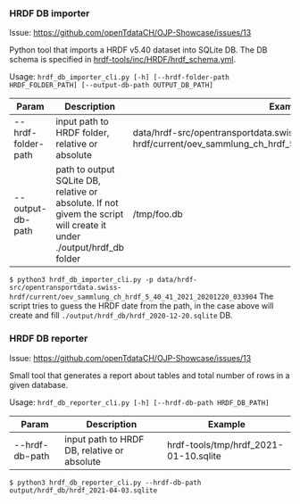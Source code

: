 ### HRDF DB importer

Issue: https://github.com/openTdataCH/OJP-Showcase/issues/13

Python tool that imports a HRDF v5.40 dataset into SQLite DB.
The DB schema is specified in [hrdf-tools/inc/HRDF/hrdf_schema.yml](inc/HRDF/hrdf_schema.yml).

Usage: `hrdf_db_importer_cli.py [-h] [--hrdf-folder-path HRDF_FOLDER_PATH] [--output-db-path OUTPUT_DB_PATH]`

|Param|Description|Example|
|--|--|--|
|--hrdf-folder-path|input path to HRDF folder, relative or absolute|data/hrdf-src/opentransportdata.swiss-hrdf/current/oev_sammlung_ch_hrdf_5_40_41_2021_20201220_033904|
|--output-db-path|path to output SQLite DB, relative or absolute. If not givem the script will create it under ./output/hrdf_db folder|/tmp/foo.db|

`$ python3 hrdf_db_importer_cli.py -p data/hrdf-src/opentransportdata.swiss-hrdf/current/oev_sammlung_ch_hrdf_5_40_41_2021_20201220_033904`
The script tries to guess the HRDF date from the path, in the case above will create and fill `./output/hrdf_db/hrdf_2020-12-20.sqlite` DB.

### HRDF DB reporter

Issue: https://github.com/openTdataCH/OJP-Showcase/issues/13

Small tool that generates a report about tables and total number of rows in a given database.

Usage: `hrdf_db_reporter_cli.py [-h] [--hrdf-db-path HRDF_DB_PATH]`

|Param|Description|Example|
|--|--|--|
|--hrdf-db-path|input path to HRDF DB, relative or absolute|hrdf-tools/tmp/hrdf_2021-01-10.sqlite|

`$ python3 hrdf_db_reporter_cli.py --hrdf-db-path output/hrdf_db/hrdf_2021-04-03.sqlite`